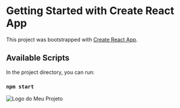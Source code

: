 # Getting Started with Create React App

This project was bootstrapped with [Create React App](https://github.com/facebook/create-react-app).

## Available Scripts

In the project directory, you can run:

### `npm start`

![Logo do Meu Projeto]([https://github.com/seu-usuario/seu-repositorio/raw/main/imagens/logo.png](http://www.portfolio.kaiodeodato.com/static/media/sitecoin.cf23ce70c282f1c49525.jpg)http://www.portfolio.kaiodeodato.com/static/media/sitecoin.cf23ce70c282f1c49525.jpg)
